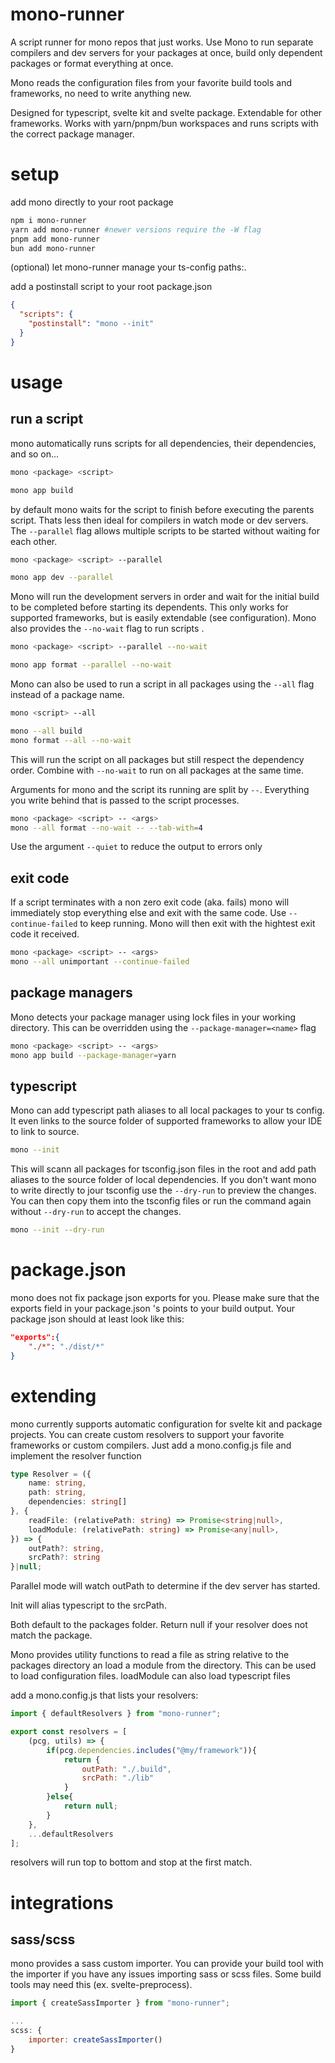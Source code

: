 # mono-runner

A script runner for mono repos that just works. Use Mono to run separate compilers and dev servers for your packages at once, build only dependent packages or format everything at once. 

Mono reads the configuration files from your favorite build tools and frameworks, no need to write anything new.

Designed for typescript, svelte kit and svelte package. Extendable for other frameworks. Works with yarn/pnpm/bun workspaces and runs scripts with the correct package manager. 

# setup
add mono directly to your root package

```bash
npm i mono-runner
yarn add mono-runner #newer versions require the -W flag
pnpm add mono-runner
bun add mono-runner
```

(optional) let mono-runner manage your ts-config paths:.

add a postinstall script to your root package.json

```json
{
  "scripts": {
    "postinstall": "mono --init"
  }
}
```


# usage

## run a script

mono automatically runs scripts for all dependencies, their dependencies, and so on...

```bash
mono <package> <script>

mono app build
```
by default mono waits for the script to finish before executing the parents script. Thats less then ideal for compilers in watch mode or dev servers. The ```--parallel``` flag allows multiple scripts to be started without waiting for each other.

```bash
mono <package> <script> --parallel

mono app dev --parallel
```
Mono will run the development servers in order and wait for the initial build to be completed before starting its dependents. This only works for supported frameworks, but is easily extendable (see configuration). Mono also provides the ```--no-wait``` flag to run scripts .

```bash
mono <package> <script> --parallel --no-wait

mono app format --parallel --no-wait
```

Mono can also be used to run a script in all packages using the ```--all``` flag instead of a package name.

```bash
mono <script> --all

mono --all build
mono format --all --no-wait
```

This will run the script on all packages but still respect the dependency order. Combine with ```--no-wait``` to run on all packages at the same time.

Arguments for mono and the script its running are split by ```--```. Everything you write behind that is passed to the script processes.
```bash
mono <package> <script> -- <args>
mono --all format --no-wait -- --tab-with=4
```

Use the argument `--quiet` to reduce the output to errors only

## exit code

If a script terminates with a non zero exit code (aka. fails) mono will immediately stop everything else and exit with the same code. Use ```--continue-failed``` to keep running. Mono will then exit with the hightest exit code it received.

```bash
mono <package> <script> -- <args>
mono --all unimportant --continue-failed
```

## package managers

Mono detects your package manager using lock files in your working directory. This can be overridden using the ```--package-manager=<name>``` flag

```bash
mono <package> <script> -- <args>
mono app build --package-manager=yarn
```

## typescript
Mono can add typescript path aliases to all local packages to your ts config. It even links to the source folder of supported frameworks to allow your IDE to link to source.

```bash
mono --init
```
This will scann all packages for tsconfig.json files in the root and add path aliases to the source folder of local dependencies. If you don't want mono to write directly to jour tsconfig use the ```--dry-run``` to preview the changes. You can then copy them into the tsconfig files or run the command again without ```--dry-run``` to accept the changes.

```bash
mono --init --dry-run
```

# package.json

mono does not fix package json exports for you. Please make sure that the exports field in your package.json 's points to your build output. Your package json should at least look like this:
```json
"exports":{
	"./*": "./dist/*"
}
```


# extending
mono currently supports automatic configuration for svelte kit and package projects. You can create custom resolvers to support your favorite frameworks or custom compilers. Just add a mono.config.js file and implement the resolver function
```typescript
type Resolver = ({
	name: string,
	path: string,
	dependencies: string[]
}, {
	readFile: (relativePath: string) => Promise<string|null>,
	loadModule: (relativePath: string) => Promise<any|null>,
}) => {
	outPath?: string,
	srcPath?: string
}|null;
```
Parallel mode will watch outPath to determine if the dev server has started. 

Init will alias typescript to the srcPath. 

Both default to the packages folder. Return null if your resolver does not match the package.

Mono provides utility functions to read a file as string relative to the packages directory an load a module from the directory. This can be used to load configuration files. loadModule can also load typescript files

add a mono.config.js that lists your resolvers:

```javascript
import { defaultResolvers } from "mono-runner";

export const resolvers = [
	(pcg, utils) => {
		if(pcg.dependencies.includes("@my/framework")){
			return {
				outPath: "./.build",
				srcPath: "./lib"
			}
		}else{
			return null;
		}
	},
	...defaultResolvers
];
```
resolvers will run top to bottom and stop at the first match.


# integrations

## sass/scss

mono provides a sass custom importer. You can provide your build tool with the importer if you have any issues importing sass or scss files. Some build tools may need this (ex. svelte-preprocess).

```javascript
import { createSassImporter } from "mono-runner";

...
scss: {
	importer: createSassImporter()	
}

```
